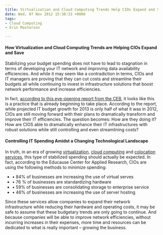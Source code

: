```yaml
---
title: Virtualization and Cloud Computing Trends Help CIOs Expand and Save
date: Wed, 07 Nov 2012 15:30:33 +0000
tags:
- Cloud Computing
- Erin Masterson

---
```

#### How Virtualization and Cloud Computing Trends are Helping CIOs Expand and Save

Stabilizing your budget spending does not have to lead to stagnation in terms of developing your IT network and improving data availability efficiencies. And while it may seem like a contradiction in terms, CIOs and IT managers are proving that they can cut costs and streamline their budgets all while continuing to invest in infrastructure solutions that boost network performance and increase efficiencies. 

In fact, [according to this eye-opening report from the CEB](http://tech.exbdblogs.com/2012/09/27/2013-it-budget/), it looks like this is a practice that is already beginning to take place. According to the report, while projected IT budget growth for 2013 is only half of what it was in 2012, CIOs are still moving forward with their plans to dramatically transform and improve their IT efficiencies. The question becomes: How are they doing it? How are CIOS able to dramatically enhance their IT infrastructures with robust solutions while still controlling and even streamlining costs?

#### Controlling IT Spending Amidst a Changing Technological Landscape

In truth, in an era of growing [virtualization](https://www.expedient.com/products/managed-virtual-instance.php), [cloud computing](https://www.expedient.com/products/cloud-computing-solutions.php) and [colocation services](https://www.expedient.com/products/colocation.php), this type of stabilized spending should actually be expected. In fact, according to the Educause Center for Applied Research, CIOs are using the following methods to minimize spending:

* • 84% of businesses are increasing the use of virtual serves
* • 76 % of businesses are standardizing hardware
* • 59% of businesses are consolidating storage to enterprise service
* • 46% of businesses are increasing the use of server hosting

Since these services allow companies to expand their network infrastructure while reducing their hardware and operating costs, it may be safe to assume that these budgetary trends are only going to continue. And because companies will be able to improve network efficiencies, without incurring increases in their expenses, more time and resources can be dedicated to what is really important – growing the business.